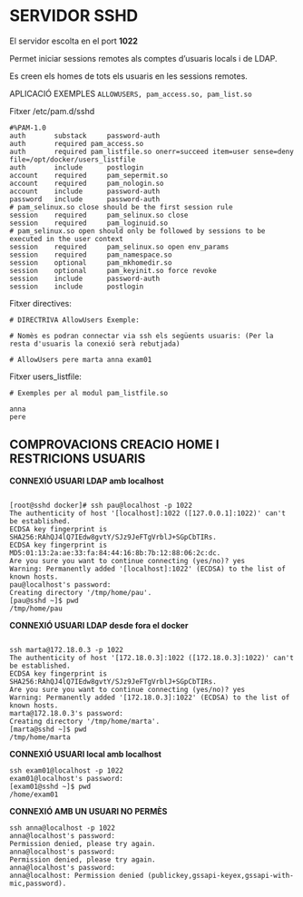 # **SERVIDOR SSHD**

El servidor escolta en el port **1022**


Permet iniciar sessions remotes als comptes d’usuaris locals i de LDAP.

Es creen els homes de tots els usuaris en les sessions remotes.


APLICACIÓ EXEMPLES `ALLOWUSERS, pam_access.so, pam_list.so`


Fitxer /etc/pam.d/sshd

```
#%PAM-1.0
auth       substack     password-auth
auth	   required	pam_access.so
auth       required	pam_listfile.so onerr=succeed item=user sense=deny file=/opt/docker/users_listfile
auth       include      postlogin
account    required     pam_sepermit.so
account    required     pam_nologin.so
account    include      password-auth
password   include      password-auth
# pam_selinux.so close should be the first session rule
session    required     pam_selinux.so close
session    required     pam_loginuid.so
# pam_selinux.so open should only be followed by sessions to be executed in the user context
session    required     pam_selinux.so open env_params
session    required     pam_namespace.so
session    optional     pam_mkhomedir.so
session    optional     pam_keyinit.so force revoke
session    include      password-auth
session    include      postlogin

```

Fitxer directives:
``` 
# DIRECTRIVA AllowUsers Exemple:

# Nomès es podran connectar via ssh els següents usuaris: (Per la resta d'usuaris la conexió serà rebutjada)

# AllowUsers pere marta anna exam01

```

Fitxer users_listfile: 

```
# Exemples per al modul pam_listfile.so

anna
pere

```

## COMPROVACIONS CREACIO HOME I RESTRICIONS USUARIS

**CONNEXIÓ USUARI LDAP amb localhost**

```

[root@sshd docker]# ssh pau@localhost -p 1022
The authenticity of host '[localhost]:1022 ([127.0.0.1]:1022)' can't be established.
ECDSA key fingerprint is SHA256:RAhQJ4lQ7IEdw8gvtY/SJz9JeFTgVrblJ+SGpCbTIRs.
ECDSA key fingerprint is MD5:01:13:2a:ae:33:fa:84:44:16:8b:7b:12:88:06:2c:dc.
Are you sure you want to continue connecting (yes/no)? yes
Warning: Permanently added '[localhost]:1022' (ECDSA) to the list of known hosts.
pau@localhost's password: 
Creating directory '/tmp/home/pau'.
[pau@sshd ~]$ pwd
/tmp/home/pau

```

**CONNEXIÓ USUARI LDAP desde fora el docker**

```

ssh marta@172.18.0.3 -p 1022
The authenticity of host '[172.18.0.3]:1022 ([172.18.0.3]:1022)' can't be established.
ECDSA key fingerprint is SHA256:RAhQJ4lQ7IEdw8gvtY/SJz9JeFTgVrblJ+SGpCbTIRs.
Are you sure you want to continue connecting (yes/no)? yes
Warning: Permanently added '[172.18.0.3]:1022' (ECDSA) to the list of known hosts.
marta@172.18.0.3's password: 
Creating directory '/tmp/home/marta'.
[marta@sshd ~]$ pwd
/tmp/home/marta

```

**CONNEXIÓ USUARI local amb localhost**

```
ssh exam01@localhost -p 1022
exam01@localhost's password: 
[exam01@sshd ~]$ pwd
/home/exam01

```

**CONNEXIÓ AMB UN USUARI NO PERMÈS**

```
ssh anna@localhost -p 1022
anna@localhost's password: 
Permission denied, please try again.
anna@localhost's password: 
Permission denied, please try again.
anna@localhost's password: 
anna@localhost: Permission denied (publickey,gssapi-keyex,gssapi-with-mic,password).

```




